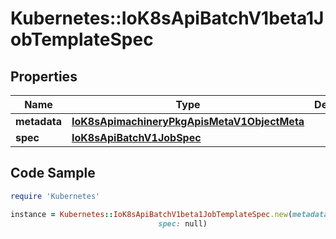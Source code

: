 # Kubernetes::IoK8sApiBatchV1beta1JobTemplateSpec

## Properties

Name | Type | Description | Notes
------------ | ------------- | ------------- | -------------
**metadata** | [**IoK8sApimachineryPkgApisMetaV1ObjectMeta**](IoK8sApimachineryPkgApisMetaV1ObjectMeta.md) |  | [optional] 
**spec** | [**IoK8sApiBatchV1JobSpec**](IoK8sApiBatchV1JobSpec.md) |  | [optional] 

## Code Sample

```ruby
require 'Kubernetes'

instance = Kubernetes::IoK8sApiBatchV1beta1JobTemplateSpec.new(metadata: null,
                                 spec: null)
```


